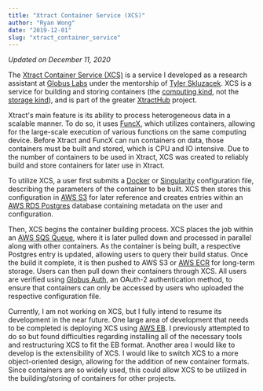 ```yaml
---
title: "Xtract Container Service (XCS)"
author: "Ryan Wong"
date: "2019-12-01"
slug: "xtract_container_service"
---
```

  
*Updated on December 11, 2020*    
  
The [Xtract Container Service (XCS)](https://github.com/xtracthub/xtract-container-service) is 
a service I developed as a research assistant at [Globus Labs](https://labs.globus.org) under 
the mentorship of [Tyler Skluzacek](https://github.com/tskluzac). XCS is a service for building 
and storing containers (the [computing kind](https://en.wikipedia.org/wiki/OS-level_virtualization), 
not the [storage kind](https://en.wikipedia.org/wiki/Container)), and is part of the greater 
[XtractHub](/projects/xtracthub) project.  
  
Xtract's main feature is its ability to process heterogeneous data in a scalable manner. To do 
so, it uses [FuncX](https://funcx.org), which utilizes containers, allowing for the large-scale 
execution of various functions on the same computing device. Before Xtract and FuncX can run 
containers on data, those containers must be built and stored, which is CPU and IO intensive. 
Due to the number of containers to be used in Xtract, XCS was created to reliably build and 
store containers for later use in Xtract.  
  
To utilize XCS, a user first submits a [Docker](https://www.docker.com) or [Singularity](https://sylabs.io/docs/) 
configuration file, describing the parameters of the container to be built. XCS then stores 
this configuration in [AWS S3](https://aws.amazon.com/s3/) for later reference and creates 
entries within an [AWS RDS Postgres](https://aws.amazon.com/rds/) database containing metadata 
on the user and configuration. 
  
Then, XCS begins the container building process. XCS places the job within an [AWS SQS Queue](https://aws.amazon.com/sqs/), 
where it is later pulled down and processed in parallel along with other containers. As the 
container is being built, a respective Postgres entry is updated, allowing users to query 
their build status. Once the build it complete, it is then pushed to AWS S3 or [AWS ECR](https://aws.amazon.com/ecr/) 
for long-term storage. Users can then pull down their containers through XCS. All users are 
verified using [Globus Auth](https://docs.globus.org/api/auth/specification/), an OAuth-2 
authentication method, to ensure that containers can only be accessed by users who uploaded 
the respective configuration file.
  
Currently, I am not working on XCS, but I fully intend to resume its development in the near 
future. One large area of development that needs to be completed is deploying XCS using 
[AWS EB](https://aws.amazon.com/eb/). I previously attempted to do so but found difficulties 
regarding installing all of the necessary tools and restructuring XCS to fit the EB format. 
Another area I would like to develop is the extensibility of XCS. I would like to switch XCS to 
a more object-oriented design, allowing for the addition of new container formats. Since 
containers are so widely used, this could allow XCS to be utilized in the building/storing of 
containers for other projects. 
